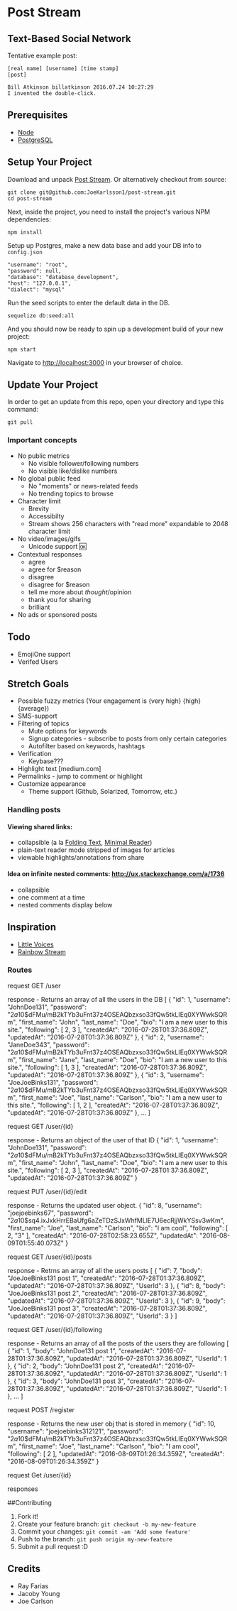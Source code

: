 # Post Stream

## Text-Based Social Network
Tentative example post:

    [real name] [username] [time stamp]
    [post]

    Bill Atkinson billatkinson 2016.07.24 10:27:29
    I invented the double-click.

## Prerequisites
- [Node](https://nodejs.org/en/download/)
- [PostgreSQL](https://www.postgresql.org/download/)

## Setup Your Project

Download and unpack [Post Stream](https://github.com/JoeKarlsson1/post-stream). Or alternatively checkout from source:

    git clone git@github.com:JoeKarlsson1/post-stream.git
    cd post-stream

Next, inside the project, you need to install the project's various NPM dependencies:

    npm install

Setup up Postgres, make a new data base and add your DB info to `config.json`

    "username": "root",
    "password": null,
    "database": "database_development",
    "host": "127.0.0.1",
    "dialect": "mysql"

Run the seed scripts to enter the default data in the DB.

    sequelize db:seed:all

And you should now be ready to spin up a development build of your new project:

    npm start

Navigate to [http://localhost:3000](http://localhost:3000) in your browser of choice.

## Update Your Project

In order to get an update from this repo, open your directory and type this command:

    git pull

### Important concepts
- No public metrics
  - No visible follower/following numbers
  - No visible like/dislike numbers
- No global public feed
  - No "moments" or news-related feeds
  - No trending topics to browse
- Character limit
  - Brevity
  - Accessibilty
  - Stream shows 256 characters with "read more" expandable to 2048 character limit
- No video/images/gifs
  - Unicode support 🆗
- Contextual responses
  - agree
  - agree for $reason
  - disagree
  - disagree for $reason
  - tell me more about $thought / $opinion
  - thank you for sharing
  - brilliant
- No ads or sponsored posts

## Todo
  - EmojiOne support
  - Verifed Users

## Stretch Goals
  - Possible fuzzy metrics (Your engagement is {very high} {high} {average})
  - SMS-support
  - Filtering of topics
    - Mute options for keywords
    - Signup categories - subscribe to posts from only certain categories
    - Autofilter based on keywords, hashtags
  - Verification
    - Keybase???
  - Highlight text [medium.com]
  - Permalinks - jump to comment or highlight
  - Customize appearance
    - Theme support (Github, Solarized, Tomorrow, etc.)

### Handling posts
#### Viewing shared links:

- collapsible (a la [Folding Text](http://www.foldingtext.com), [Minimal Reader](http://www.minimalreader))
- plain-text reader mode stripped of images for articles
- viewable highlights/annotations from share

#### Idea on infinite nested comments: http://ux.stackexchange.com/a/1736

- collapsible
- one comment at a time
- nested comments display below


## Inspiration

- [Little Voices](http://www.littlevoicesapp.com)
- [Rainbow Stream](http://www.rainbowstream.org)

### Routes

request
    GET /user

response - Returns an array of all the users in the DB
    [
      {
        "id": 1,
        "username": "JohnDoe131",
        "password": "$2a$10$dFMu/mB2kTYb3uFnt37z4OSEAQbzxso33fQw5tkLIEq0XYWwkSQRm",
        "first_name": "John",
        "last_name": "Doe",
        "bio": "I am a new user to this site.",
        "following": [
          2,
          3
        ],
        "createdAt": "2016-07-28T01:37:36.809Z",
        "updatedAt": "2016-07-28T01:37:36.809Z"
      },
      {
        "id": 2,
        "username": "JaneDoe343",
        "password": "$2a$10$dFMu/mB2kTYb3uFnt37z4OSEAQbzxso33fQw5tkLIEq0XYWwkSQRm",
        "first_name": "Jane",
        "last_name": "Doe",
        "bio": "I am a new user to this site.",
        "following": [
          1,
          3
        ],
        "createdAt": "2016-07-28T01:37:36.809Z",
        "updatedAt": "2016-07-28T01:37:36.809Z"
      },
      {
        "id": 3,
        "username": "JoeJoeBinks131",
        "password": "$2a$10$dFMu/mB2kTYb3uFnt37z4OSEAQbzxso33fQw5tkLIEq0XYWwkSQRm",
        "first_name": "Joe",
        "last_name": "Carlson",
        "bio": "I am a new user to this site.",
        "following": [
          1,
          2
        ],
        "createdAt": "2016-07-28T01:37:36.809Z",
        "updatedAt": "2016-07-28T01:37:36.809Z"
      },
      ...
    ]

request
    GET /user/{id}

response - Returns an object of the user of that ID
    {
      "id": 1,
      "username": "JohnDoe131",
      "password": "$2a$10$dFMu/mB2kTYb3uFnt37z4OSEAQbzxso33fQw5tkLIEq0XYWwkSQRm",
      "first_name": "John",
      "last_name": "Doe",
      "bio": "I am a new user to this site.",
      "following": [
        2,
        3
      ],
      "createdAt": "2016-07-28T01:37:36.809Z",
      "updatedAt": "2016-07-28T01:37:36.809Z"
    }

request
    PUT /user/{id}/edit

response - Returns the updated user object.
    {
      "id": 8,
      "username": "joejoebinks67",
      "password": "$2a$10$sq4.ixJxkHrrEBaUfg6aZeTDzSJxWhfMLlE7U6ecRjjWkYSsv3wKm",
      "first_name": "Joe",
      "last_name": "Carlson",
      "bio": "I am cool",
      "following": [
        2,
        "3"
      ],
      "createdAt": "2016-07-28T02:58:23.655Z",
      "updatedAt": "2016-08-09T01:55:40.073Z"
    }

request
    GET /user/{id}/posts

response - Retrns an array of all the users posts
    [
      {
        "id": 7,
        "body": "JoeJoeBinks131 post 1",
        "createdAt": "2016-07-28T01:37:36.809Z",
        "updatedAt": "2016-07-28T01:37:36.809Z",
        "UserId": 3
      },
      {
        "id": 8,
        "body": "JoeJoeBinks131 post 2",
        "createdAt": "2016-07-28T01:37:36.809Z",
        "updatedAt": "2016-07-28T01:37:36.809Z",
        "UserId": 3
      },
      {
        "id": 9,
        "body": "JoeJoeBinks131 post 3",
        "createdAt": "2016-07-28T01:37:36.809Z",
        "updatedAt": "2016-07-28T01:37:36.809Z",
        "UserId": 3
      }
    ]

request
    GET /user/{id}/following

response - Returns an array of all the posts of the users they are following
    [
      {
        "id": 1,
        "body": "JohnDoe131 post 1",
        "createdAt": "2016-07-28T01:37:36.809Z",
        "updatedAt": "2016-07-28T01:37:36.809Z",
        "UserId": 1
      },
      {
        "id": 2,
        "body": "JohnDoe131 post 2",
        "createdAt": "2016-07-28T01:37:36.809Z",
        "updatedAt": "2016-07-28T01:37:36.809Z",
        "UserId": 1
      },
      {
        "id": 3,
        "body": "JohnDoe131 post 3",
        "createdAt": "2016-07-28T01:37:36.809Z",
        "updatedAt": "2016-07-28T01:37:36.809Z",
        "UserId": 1
      },
      ...
    ]

request
    POST /register

response - Returns the new user obj that is stored in memory
    {
      "id": 10,
      "username": "joejoebinks312121",
      "password": "$2a$10$dFMu/mB2kTYb3uFnt37z4OSEAQbzxso33fQw5tkLIEq0XYWwkSQRm",
      "first_name": "Joe",
      "last_name": "Carlson",
      "bio": "I am cool",
      "following": [
        2
      ],
      "updatedAt": "2016-08-09T01:26:34.359Z",
      "createdAt": "2016-08-09T01:26:34.359Z"
    }


request
    Get /user/{id}

responses


##Contributing
1. Fork it!
2. Create your feature branch: ```git checkout -b my-new-feature```
3. Commit your changes: ```git commit -am 'Add some feature'```
4. Push to the branch: ````git push origin my-new-feature````
5. Submit a pull request :D

## Credits
- Ray Farias
- Jacoby Young
- Joe Carlson
